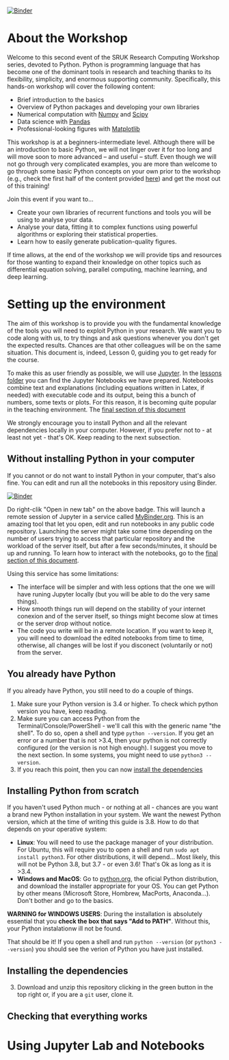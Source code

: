 [![Binder](https://mybinder.org/badge_logo.svg)](https://mybinder.org/v2/gh/dalonsoa/SRUK_Research_Computing_Workshop/master)

# About the Workshop

Welcome to this second event of the SRUK Research Computing Workshop series, devoted to Python. Python is programming language that has become one of the dominant tools in research and teaching thanks to its flexibility, simplicity, and enormous supporting community. Specifically, this hands-on workshop will cover the following content:

- Brief introduction to the basics
- Overview of Python packages and developing your own libraries
- Numerical computation with [Numpy](https://numpy.org/) and [Scipy](https://www.scipy.org/)
- Data science with [Pandas](https://pandas.pydata.org/)
- Professional-looking figures with [Matplotlib](https://matplotlib.org/)

This workshop is at a beginners-intermediate level. Although there will be an introduction to basic Python, we will not linger over it for too long and will move soon to more advanced – and useful – stuff. Even though we will not go through very complicated examples, you are more than welcome to go through some basic Python concepts on your own prior to the workshop (e.g., check the first half of the content provided [here](https://imperialcollegelondon.github.io/python-novice-mix/)) and get the most out of this training!

Join this event if you want to…

- Create your own libraries of recurrent functions and tools you will be using to analyse your data.
- Analyse your data, fitting it to complex functions using powerful algorithms or exploring their statistical properties.
- Learn how to easily generate publication-quality figures.

If time allows, at the end of the workshop we will provide tips and resources for those wanting to expand their knowledge on other topics such as differential equation solving, parallel computing, machine learning, and deep learning.

# Setting up the environment

The aim of this workshop is to provide you with the fundamental knowledge of the tools you will need to exploit Python in your research. We want you to code along with us, to try things and ask questions whenever you don't get the expected results. Chances are that other colleagues will be on the same situation. This document is, indeed, Lesson 0, guiding you to get ready for the course.

To make this as user friendly as possible, we will use [Jupyter](https://jupyter.org). In the [lessons folder](lessons) you can find the Jupyter Notebooks we have prepared. Notebooks combine text and explanations (including equations written in Latex, if needed) with executable code and its output, being this a bunch of numbers, some texts or plots. For this reason, it is becoming quite popular in the teaching environment. The [final section of this document](#using-jupyter-lab-and-notebooks)

We strongly encourage you to install Python and all the relevant dependencies locally in your computer. However, if you prefer not to - at least not yet - that's OK. Keep reading to the next subsection.

## Without installing Python in your computer

If you cannot or do not want to install Python in your computer, that's also fine. You can edit and run all the notebooks in this repository using Binder. 

[![Binder](https://mybinder.org/badge_logo.svg)](https://mybinder.org/v2/gh/dalonsoa/SRUK_Research_Computing_Workshop/master)

Do right-clik "Open in new tab" on the above badge. This will launch a remote session of Jupyter in a service called [MyBinder.org](https://mybinder.org). This is an amazing tool that let you open, edit and run notebooks in any public code repository. Launching the server might take some time depending on the number of users trying to access that particular repository and the workload of the server itself, but after a few seconds/minutes, it should be up and running. To learn how to interact with the notebooks, go to the [final section of this document](#using-jupyter-lab-and-notebooks).

Using this service has some limitations:

- The interface will be simpler and with less options that the one we will have runing Jupyter locally (but you will be able to do the very same things).
- How smooth things run will depend on the stability of your internet conexion and of the server itself, so things might become slow at times or the server drop without notice. 
- The code you write will be in a remote location. If you want to keep it, you will need to download the edited notebooks from time to time, otherwise, all changes will be lost if you disconect (voluntarily or not) from the server.

## You already have Python

If you already have Python, you still need to do a couple of things.

1. Make sure your Python version is 3.4 or higher. To check which python version you have, keep reading.
2. Make sure you can access Python from the Terminal/Console/PowerShell - we'll call this with the generic name "the shell". To do so, open a shell and type `python --version`. If you get an error or a number that is not >3.4, then your python is not correctly configured (or the version is not high enough). I suggest you move to the next section. In some systems, you might need to use `python3 --version`.
3. If you reach this point, then you can now [install the dependencies](#installing-the-dependencies)

## Installing Python from scratch

If you haven't used Python much - or nothing at all - chances are you want a brand new Python installation in your system. We want the newest Python version, which at the time of writing this guide is 3.8. How to do that depends on your operative system:

- **Linux**: You will need to use the package manager of your distribution. For Ubuntu, this will require you to open a shell and run `sudo apt install python3`. For other distributions, it will depend... Most likely, this will not be Python 3.8, but 3.7 - or even 3.6! That's Ok as long as it is >3.4. 
- **Windows and MacOS**: Go to [python.org](https://www.python.org), the oficial Python distribution, and download the installer appropriate for your OS. You can get Python by other means (Microsoft Store, Hombrew, MacPorts, Anaconda...). Don't bother and go to the basics. 

**WARNING for WINDOWS USERS**: During the installation is absolutely essential that you **check the box that says "Add to PATH"**. Without this, your Python instalationw ill not be found.

That should be it! If you open a shell and run `python --version` (or `python3 --version`) you should see the verion of Python you have just installed.


## Installing the dependencies

3. Download and unzip this repository clicking in the green button in the top right or, if you are a `git` user, clone it. 



## Checking that everything works


# Using Jupyter Lab and Notebooks